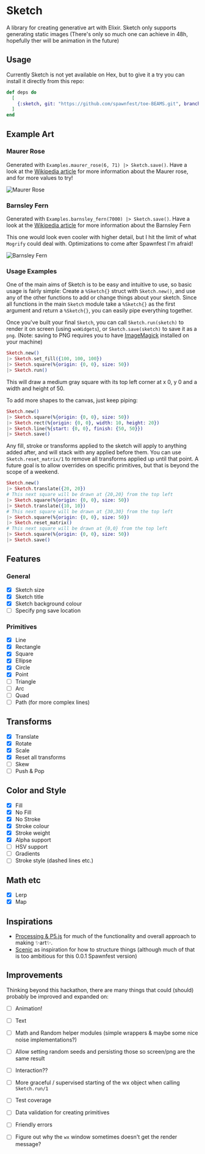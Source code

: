 # Sketch

A library for creating generative art with Elixir. Sketch only supports generating static images (There's only so much one can achieve in 48h, hopefully ther will be animation in the future)

## Usage

Currently Sketch is not yet available on Hex, but to give it a try you can install it directly from this repo:

```elixir
def deps do
  [
    {:sketch, git: "https://github.com/spawnfest/toe-BEAMS.git", branch: "main"}
  ]
end
```

## Example Art


### Maurer Rose

Generated with `Examples.maurer_rose(6, 71) |> Sketch.save()`. Have a look at the [Wikipedia article](https://en.wikipedia.org/wiki/Maurer_rose) for more information about the Maurer rose, and for more values to try!

![Maurer Rose](maurer_rose.png)

### Barnsley Fern

Generated with `Examples.barnsley_fern(7000) |> Sketch.save()`. Have a look at the [Wikipedia article](https://en.wikipedia.org/wiki/Barnsley_fern) for more information about the Barnsley Fern

This one would look even cooler with higher detail, but I hit the limit of what `Mogrify` could deal with. Optimizations to come after Spawnfest I'm afraid!

![Barnsley Fern](barnsley_fern.png)

### Usage Examples

One of the main aims of Sketch is to be easy and intuitive to use, so basic usage is fairly simple: Create a `%Sketch{}` struct with `Sketch.new()`, and use any of the other functions to add or change things about your sketch. Since all functions in the
main `Sketch` module take a `%Sketch{}` as the first argument and return a `%Sketch{}`, you can easily pipe everything together.

Once you've built your final `Sketch`, you can call `Sketch.run(sketch)` to render it on screen (using `wxWidgets`), or `Sketch.save(sketch)` to save it as a `png`. (Note: saving to PNG requires you to have [ImageMagick](https://imagemagick.org/script/download.php) installed on your machine)

```elixir
Sketch.new()
|> Sketch.set_fill({100, 100, 100})
|> Sketch.square(%{origin: {0, 0}, size: 50})
|> Sketch.run()
```

This will draw a medium gray square with its top left corner at x 0, y 0 and a width and height of 50.

To add more shapes to the canvas, just keep piping:

```elixir
Sketch.new()
|> Sketch.square(%{origin: {0, 0}, size: 50})
|> Sketch.rect(%{origin: {0, 0}, width: 10, height: 20})
|> Sketch.line(%{start: {0, 0}, finish: {50, 50}})
|> Sketch.save()
```

Any fill, stroke or transforms applied to the sketch will apply to anything added after, and will stack with any applied before them. You can use `Sketch.reset_matrix/1` to remove all transforms applied up until that point. A future goal is to allow overrides on specific primitives, but that is beyond the scope of a weekend.

```elixir
Sketch.new()
|> Sketch.translate({20, 20})
# This next square will be drawn at {20,20} from the top left
|> Sketch.square(%{origin: {0, 0}, size: 50})
|> Sketch.translate({10, 10})
# This next square will be drawn at {30,30} from the top left
|> Sketch.square(%{origin: {0, 0}, size: 50})
|> Sketch.reset_matrix()
# This next square will be drawn at {0,0} from the top left
|> Sketch.square(%{origin: {0, 0}, size: 50})
|> Sketch.save()
```

## Features

### General

- [x] Sketch size
- [x] Sketch title
- [x] Sketch background colour
- [ ] Specify png save location

### Primitives

- [x] Line
- [x] Rectangle
- [x] Square
- [x] Ellipse
- [x] Circle
- [x] Point
- [ ] Triangle
- [ ] Arc
- [ ] Quad
- [ ] Path (for more complex lines)

## Transforms

- [x] Translate
- [x] Rotate
- [x] Scale
- [x] Reset all transforms
- [ ] Skew
- [ ] Push & Pop

## Color and Style

- [x] Fill
- [x] No Fill
- [x] No Stroke
- [x] Stroke colour
- [x] Stroke weight
- [x] Alpha support
- [ ] HSV support
- [ ] Gradients
- [ ] Stroke style (dashed lines etc.)

## Math etc

- [x] Lerp
- [x] Map

## Inspirations

- [Processing & P5.js](https://processing.org/) for much of the functionality and overall approach to making ✨art✨.
- [Scenic](https://github.com/boydm/scenic) as inspiration for how to structure things (although much of that is too ambitious for this 0.0.1 Spawnfest version)

## Improvements

Thinking beyond this hackathon, there are many things that could (should) probably be improved and expanded on:

- [ ] Animation!
- [ ] Text
- [ ] Math and Random helper modules (simple wrappers & maybe some nice noise implementations?)
- [ ] Allow setting random seeds and persisting those so screen/png are the same result
- [ ] Interaction??

- [ ] More graceful / supervised starting of the wx object when calling `Sketch.run/1`
- [ ] Test coverage
- [ ] Data validation for creating primitives
- [ ] Friendly errors
- [ ] Figure out why the `wx` window sometimes doesn't get the render message?
